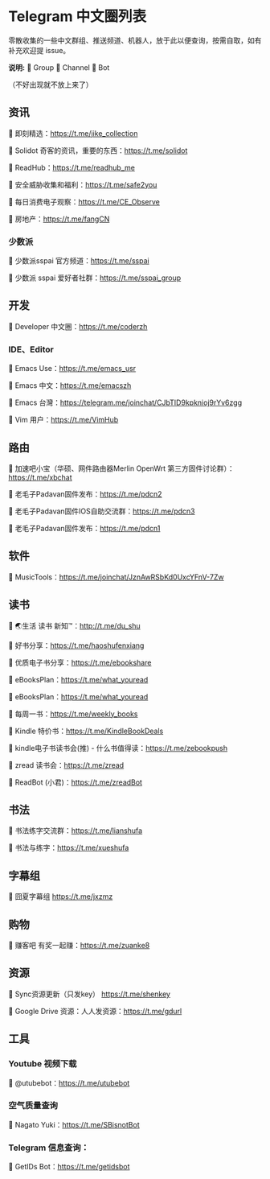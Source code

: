 # Telegram 中文圈列表
零散收集的一些中文群组、推送频道、机器人，放于此以便查询，按需自取，如有补充欢迎提 issue。

**说明:** 💬 Group  📣 Channel 🤖 Bot  

（不好出现就不放上来了）

<h2 id="1">资讯</h2>

📣 即刻精选：https://t.me/jike_collection

📣 Solidot 奇客的资讯，重要的东西：https://t.me/solidot

📣 ReadHub：https://t.me/readhub_me

📣 安全威胁收集和福利：https://t.me/safe2you

📣 每日消费电子观察：https://t.me/CE_Observe

📣 房地产：https://t.me/fangCN

<h3 id="1.1">少数派</h3>

📣 少数派sspai 官方频道：https://t.me/sspai

💬 少数派 sspai 爱好者社群：https://t.me/sspai_group

## 开发
💬 Developer 中文圈：https://t.me/coderzh

### IDE、Editor
💬 Emacs Use：https://t.me/emacs_usr

💬 Emacs 中文：https://t.me/emacszh

💬 Emacs 台灣：https://telegram.me/joinchat/CJbTID9kpknioj9rYv6zgg

💬 Vim 用户：https://t.me/VimHub

## 路由
💬 加速吧小宝（华硕、网件路由器Merlin OpenWrt 第三方固件讨论群）：https://t.me/xbchat

💬 老毛子Padavan固件发布：https://t.me/pdcn2

💬 老毛子Padavan固件IOS自助交流群：https://t.me/pdcn3

📣 老毛子Padavan固件发布：https://t.me/pdcn1

## 软件
💬 MusicTools：https://t.me/joinchat/JznAwRSbKd0UxcYFnV-7Zw

## 读书
💬 🌏生活 读书 新知™：http://t.me/du_shu

📣 好书分享：https://t.me/haoshufenxiang

📣 优质电子书分享：https://t.me/ebookshare

💬 eBooksPlan：https://t.me/what_youread

📣 eBooksPlan：https://t.me/what_youread

📣 每周一书：https://t.me/weekly_books

📣 Kindle 特价书：https://t.me/KindleBookDeals

📣 kindle电子书读书会(推) - 什么书值得读：https://t.me/zebookpush

💬 zread 读书会：https://t.me/zread

🤖 ReadBot (小君)：https://t.me/zreadBot
## 书法
💬 书法练字交流群：https://t.me/lianshufa

📣 书法与练字：https://t.me/xueshufa

## 字幕组
📣 囧夏字幕组 https://t.me/jxzmz

## 购物
📣 赚客吧 有奖一起赚：https://t.me/zuanke8

## 资源
📣 Sync资源更新（只发key） https://t.me/shenkey

📣 Google Drive 资源：人人发资源：https://t.me/gdurl

## 工具
### Youtube 视频下载
🤖 @utubebot：https://t.me/utubebot

### 空气质量查询
🤖 Nagato Yuki：https://t.me/SBisnotBot

### Telegram 信息查询：
🤖 GetIDs Bot：https://t.me/getidsbot
